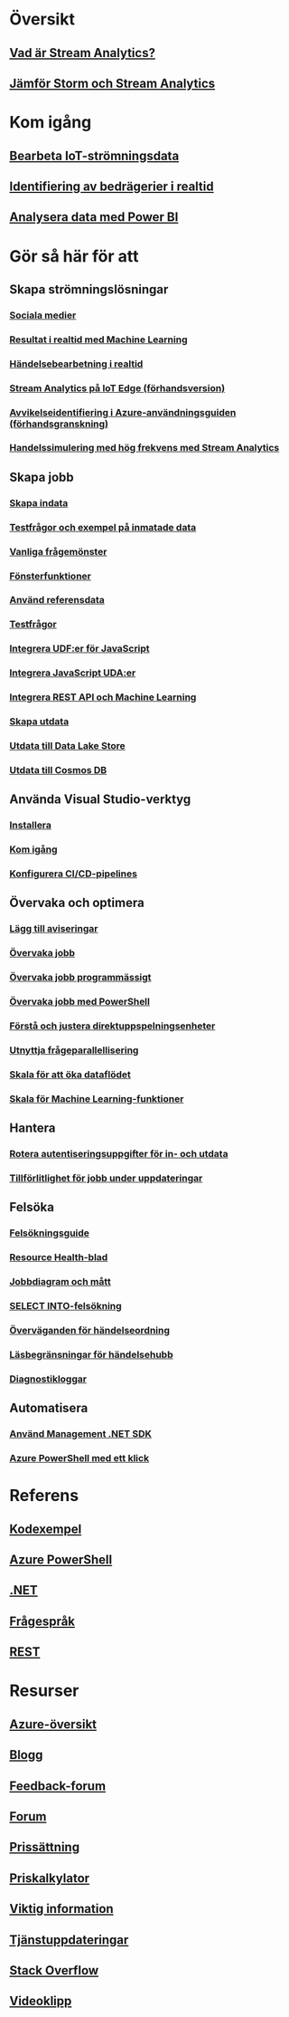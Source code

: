 # Översikt
## [Vad är Stream Analytics?](stream-analytics-introduction.md)
## [Jämför Storm och Stream Analytics](stream-analytics-comparison-storm.md)


# Kom igång
## [Bearbeta IoT-strömningsdata](stream-analytics-get-started-with-azure-stream-analytics-to-process-data-from-iot-devices.md)
## [Identifiering av bedrägerier i realtid](stream-analytics-real-time-fraud-detection.md)
## [Analysera data med Power BI](stream-analytics-power-bi-dashboard.md)

# Gör så här för att

## Skapa strömningslösningar
### [Sociala medier](stream-analytics-twitter-sentiment-analysis-trends.md)
### [Resultat i realtid med Machine Learning](stream-analytics-machine-learning-integration-tutorial.md)
### [Händelsebearbetning i realtid](stream-analytics-real-time-event-processing-reference-architecture.md)
### [Stream Analytics på IoT Edge (förhandsversion)](stream-analytics-edge.md)
### [Avvikelseidentifiering i Azure-användningsguiden (förhandsgranskning)](stream-analytics-machine-learning-anomaly-detection.md)
### [Handelssimulering med hög frekvens med Stream Analytics](stream-analytics-high-frequency-trading.md)

## Skapa jobb
### [Skapa indata](stream-analytics-define-inputs.md)
### [Testfrågor och exempel på inmatade data](stream-analytics-sample-data-input.md)
### [Vanliga frågemönster](stream-analytics-stream-analytics-query-patterns.md)
### [Fönsterfunktioner](stream-analytics-window-functions.md)

### [Använd referensdata](stream-analytics-use-reference-data.md)
### [Testfrågor](stream-analytics-test-query.md)
### [Integrera UDF:er för JavaScript](stream-analytics-javascript-user-defined-functions.md)
### [Integrera JavaScript UDA:er](stream-analytics-javascript-user-defined-aggregates.md)
### [Integrera REST API och Machine Learning](stream-analytics-how-to-configure-azure-machine-learning-endpoints-in-stream-analytics.md)
### [Skapa utdata](stream-analytics-define-outputs.md)
### [Utdata till Data Lake Store](stream-analytics-data-lake-output.md)
### [Utdata till Cosmos DB](stream-analytics-documentdb-output.md)

## Använda Visual Studio-verktyg
### [Installera](stream-analytics-tools-for-visual-studio-install.md)
### [Kom igång](stream-analytics-tools-for-visual-studio.md)
### [Konfigurera CI/CD-pipelines](stream-analytics-tools-for-visual-studio-cicd.md)

## Övervaka och optimera
### [Lägg till aviseringar](stream-analytics-set-up-alerts.md)
### [Övervaka jobb](stream-analytics-monitoring.md)
### [Övervaka jobb programmässigt](stream-analytics-monitor-jobs.md)
### [Övervaka jobb med PowerShell](stream-analytics-monitor-and-manage-jobs-use-powershell.md)
### [Förstå och justera direktuppspelningsenheter](stream-analytics-streaming-unit-consumption.md)
### [Utnyttja frågeparallellisering](stream-analytics-parallelization.md)
### [Skala för att öka dataflödet](stream-analytics-scale-jobs.md)
### [Skala för Machine Learning-funktioner](stream-analytics-scale-with-machine-learning-functions.md)

## Hantera
### [Rotera autentiseringsuppgifter för in- och utdata](stream-analytics-login-credentials-inputs-outputs.md)
### [Tillförlitlighet för jobb under uppdateringar](stream-analytics-job-reliability.md)

## Felsöka
### [Felsökningsguide](stream-analytics-troubleshooting-guide.md)
### [Resource Health-blad](stream-analytics-resource-health.md)
### [Jobbdiagram och mått](stream-analytics-job-diagram-with-metrics.md)
### [SELECT INTO-felsökning](stream-analytics-select-into.md)
### [Överväganden för händelseordning](stream-analytics-out-of-order-and-late-events.md)
### [Läsbegränsningar för händelsehubb](stream-analytics-event-hub-consumer-groups.md)
### [Diagnostikloggar](stream-analytics-job-diagnostic-logs.md)

## Automatisera
### [Använd Management .NET SDK](stream-analytics-dotnet-management-sdk.md)
### [Azure PowerShell med ett klick](https://github.com/Azure/azure-stream-analytics/tree/master/Samples/ASAOneClick)

# Referens
## [Kodexempel](https://azure.microsoft.com/en-us/resources/samples/?service=stream-analytics)
## [Azure PowerShell](/powershell/module/azurerm.streamanalytics)
## [.NET](/dotnet/api/microsoft.azure.management.streamanalytics)
## [Frågespråk](https://msdn.microsoft.com/library/azure/dn834998)
## [REST](/rest/api/streamanalytics)

# Resurser
## [Azure-översikt](https://azure.microsoft.com/roadmap/)
## [Blogg](http://blogs.msdn.com/b/streamanalytics/)
## [Feedback-forum](http://feedback.azure.com/forums/270577-azure-stream-analytics)
## [Forum](https://social.msdn.microsoft.com/Forums/en-US/home?forum=AzureStreamAnalytics)
## [Prissättning](https://azure.microsoft.com/pricing/details/stream-analytics/)
## [Priskalkylator](https://azure.microsoft.com/pricing/calculator/)
## [Viktig information](stream-analytics-release-notes.md)
## [Tjänstuppdateringar](https://azure.microsoft.com/updates/?product=stream-analytics)
## [Stack Overflow](http://stackoverflow.com/questions/tagged/azure-stream-analytics)
## [Videoklipp](https://azure.microsoft.com/documentation/videos/index/?services=stream-analytics)
